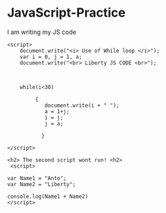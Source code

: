 # JavaScript-Practice
<!DOCTYPE html>
<html lang="en">
<head>
     <meta charset="utf-8">
	<title> New JavaScript Code on Note ++ </title>
</head>
<body>
<p>I am writing my JS code</p>

	<script>
		document.write("<i> Use of While loop </i>");
		var i = 0, j = 1, a;
		document.write("<br> Liberty JS CODE <br>");
		
		
		
		while(i<30)
		
			 {
				document.write(i + " ");
				a = 1+j;
				i = j;
				j = a;
				
		       }
	
	</script>
	
	<h2> The second script wont run! <h2>
	 <script>
	 
	var Name1 = "Anto";
	var Name2 = "Liberty";

	console.log(Name1 + Name2)
	</script>
</body>

</html>
